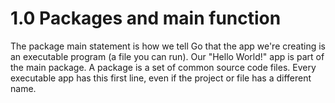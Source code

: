 # 1.0 Packages and main function

The package main statement is how we tell Go that the app we're creating is an executable program (a file you can run). Our "Hello World!" app is part of the main package. A package is a set of common source code files. Every executable app has this first line, even if the project or file has a different name.